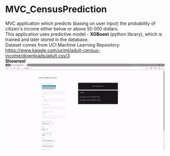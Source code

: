 # MVC_CensusPrediction
MVC application which predicts (basing on user input) the probability of citizen's income either below or above 50 000 dollars. <br>
This application uses predictive model - **XGBoost** (python library), which is trained and later stored in the database.<br>
Dataset comes from UCI Machine Learning Repository: https://www.kaggle.com/uciml/adult-census-income/downloads/adult.csv/3 <br>
**Showreel**<br>
![](Showreel_CP.gif)

